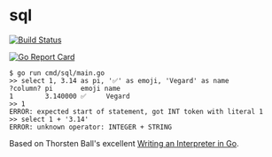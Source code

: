 # sql

<a href="https://github.com/vegarsti/sql/actions"><img src="https://github.com/vegarsti/sql/workflows/test/badge.svg" alt="Build Status"></a>

[![Go Report Card](https://goreportcard.com/badge/github.com/vegarsti/sql)](https://goreportcard.com/report/github.com/vegarsti/sql)

```
$ go run cmd/sql/main.go
>> select 1, 3.14 as pi, '✅' as emoji, 'Vegard' as name
?column? pi       emoji name
1        3.140000 ✅     Vegard
>> 1
ERROR: expected start of statement, got INT token with literal 1
>> select 1 + '3.14'
ERROR: unknown operator: INTEGER + STRING
```

Based on Thorsten Ball's excellent [Writing an Interpreter in Go](https://interpreterbook.com/).
